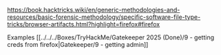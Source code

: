 
https://book.hacktricks.wiki/en/generic-methodologies-and-resources/basic-forensic-methodology/specific-software-file-type-tricks/browser-artifacts.html?highlight=firefox#firefox


Examples
[[../../../Boxes/TryHackMe/Gatekeeper 2025 (Done)/9 - getting creds from firefox|Gatekeeper/9 - getting admin]]


